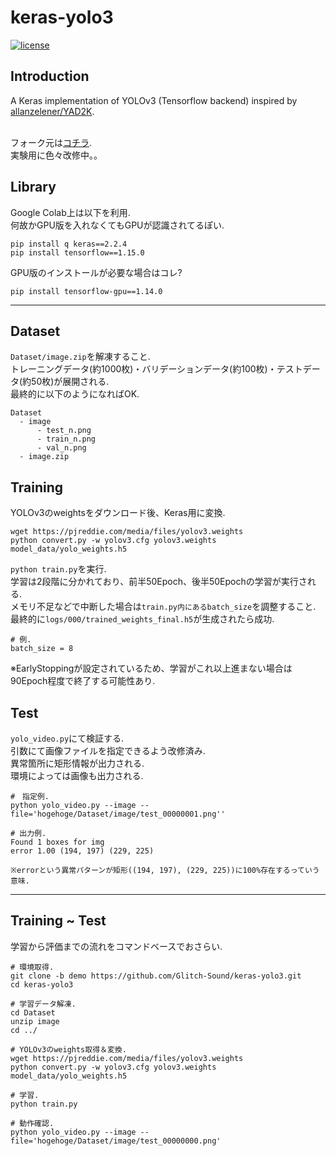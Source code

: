 # keras-yolo3

[![license](https://img.shields.io/github/license/mashape/apistatus.svg)](LICENSE)

## Introduction

A Keras implementation of YOLOv3 (Tensorflow backend) inspired by [allanzelener/YAD2K](https://github.com/allanzelener/YAD2K).<br><br>

フォーク元は[コチラ](https://github.com/qqwweee/keras-yolo3).<br>
実験用に色々改修中。。<br>


## Library

Google Colab上は以下を利用.<br>
何故かGPU版を入れなくてもGPUが認識されてるぽい.<br>
```
pip install q keras==2.2.4
pip install tensorflow==1.15.0
```

GPU版のインストールが必要な場合はコレ?<br>
```
pip install tensorflow-gpu==1.14.0
```

---

## Dataset

`Dataset/image.zip`を解凍すること.<br>
トレーニングデータ(約1000枚)・バリデーションデータ(約100枚)・テストデータ(約50枚)が展開される.<br>
最終的に以下のようになればOK.<br>
```
Dataset
  - image
      - test_n.png
      - train_n.png
      - val_n.png
  - image.zip
```


## Training

YOLOv3のweightsをダウンロード後、Keras用に変換.<br>
```
wget https://pjreddie.com/media/files/yolov3.weights
python convert.py -w yolov3.cfg yolov3.weights model_data/yolo_weights.h5
```

`python train.py`を実行.<br>
学習は2段階に分かれており、前半50Epoch、後半50Epochの学習が実行される.<br>
メモリ不足などで中断した場合は`train.py内にあるbatch_size`を調整すること.<br>
最終的に`logs/000/trained_weights_final.h5`が生成されたら成功.<br>
```
# 例.
batch_size = 8
```
※EarlyStoppingが設定されているため、学習がこれ以上進まない場合は90Epoch程度で終了する可能性あり.<br>


## Test

`yolo_video.py`にて検証する.<br>
引数にて画像ファイルを指定できるよう改修済み.<br>
異常箇所に矩形情報が出力される.<br>
環境によっては画像も出力される.<br>
```
#　指定例.
python yolo_video.py --image --file='hogehoge/Dataset/image/test_00000001.png''

# 出力例.
Found 1 boxes for img
error 1.00 (194, 197) (229, 225)

※errorという異常パターンが矩形((194, 197), (229, 225))に100%存在するっていう意味.
```

---

## Training ~ Test

学習から評価までの流れをコマンドベースでおさらい.<br>

```
# 環境取得.
git clone -b demo https://github.com/Glitch-Sound/keras-yolo3.git
cd keras-yolo3

# 学習データ解凍.
cd Dataset
unzip image
cd ../

# YOLOv3のweights取得＆変換.
wget https://pjreddie.com/media/files/yolov3.weights
python convert.py -w yolov3.cfg yolov3.weights model_data/yolo_weights.h5

# 学習.
python train.py

# 動作確認.
python yolo_video.py --image --file='hogehoge/Dataset/image/test_00000000.png'
```
